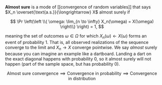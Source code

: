 **Almost sure** is a mode of [[convergence of random variables]] that says $X_n \overset{\text{a.s.}}{\longrightarrow} X$ almost surely if

$$
\Pr \left(\left \\{ \omega: \lim_{n \to \infty} X_n(\omega) = X(\omega) \right\\} \right) = 1,
$$

meaning the set of outcomes $\omega \in \Omega$ for which $X_n(\omega) \longleftarrow X(\omega)$ forms an event of probability 1. That is, all observed realizations of the sequence converge to the limit and $X_n \to X$ converge pointwise. We say _almost_ surely because you can imagine an example like a dartboard. Landing a dart on the exact diagonal happens with probability 0, so it almost surely will not happen (part of the sample space, but has probability 0).

$$
\text{Almost sure convergence} \implies \text{Convergence in probability} \implies \text{Convergence in distribution}
$$